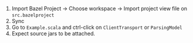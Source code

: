1. Import Bazel Project -> Choose workspace -> Import project view file on `src.bazelproject`
2. Sync
3. Go to `Example.scala` and ctrl-click on `ClientTransport` or `ParsingModel`
4. Expect source jars to be attached.

